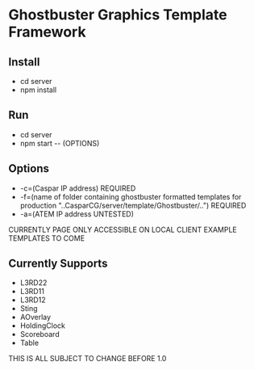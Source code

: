 # Ghostbuster Graphics Template Framework
 
## Install
- cd server
- npm install
 
## Run
- cd server
- npm start -- (OPTIONS)

## Options
- -c=(Caspar IP address) REQUIRED
- -f=(name of folder containing ghostbuster formatted templates for production "..CasparCG/server/template/Ghostbuster/..") REQUIRED
- -a=(ATEM IP address UNTESTED)

CURRENTLY PAGE ONLY ACCESSIBLE ON LOCAL CLIENT
EXAMPLE TEMPLATES TO COME

## Currently Supports
- L3RD22
- L3RD11
- L3RD12
- Sting
- AOverlay
- HoldingClock
- Scoreboard
- Table


THIS IS ALL SUBJECT TO CHANGE BEFORE 1.0
